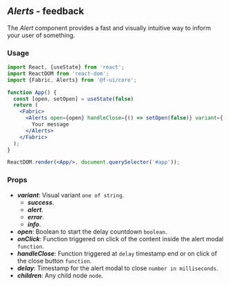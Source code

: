 ## *Alerts* - feedback

The _Alert_ component provides a fast and visually intuitive way to inform your user of something.
### Usage

```jsx
import React, {useState} from 'react';
import ReactDOM from 'react-dom';
import {Fabric, Alerts} from '@f-ui/core';

function App() {
  const [open, setOpen] = useState(false)
  return (
    <Fabric>
      <Alerts open={open} handleClose={() => setOpen(false)} variant={'success'}>
        Your message
      </Alerts>
    </Fabric>
  );
}

ReactDOM.render(<App/>, document.querySelector('#app'));
```

### Props
- ***variant***: Visual variant `one of string`.
  - ***success***.
  - ***alert***.
  - ***error***.
  - ***info***.
- ***open***: Boolean to start the delay countdown `boolean`.
- ***onClick***: Function triggered on click of the content inside the alert modal `function`.
- ***handleClose***: Function triggered at `delay` timestamp end or on click of the close button `function`.
- ***delay***: Timestamp for the alert modal to close `number in milliseconds`.
- ***children***: Any child node `node`.
